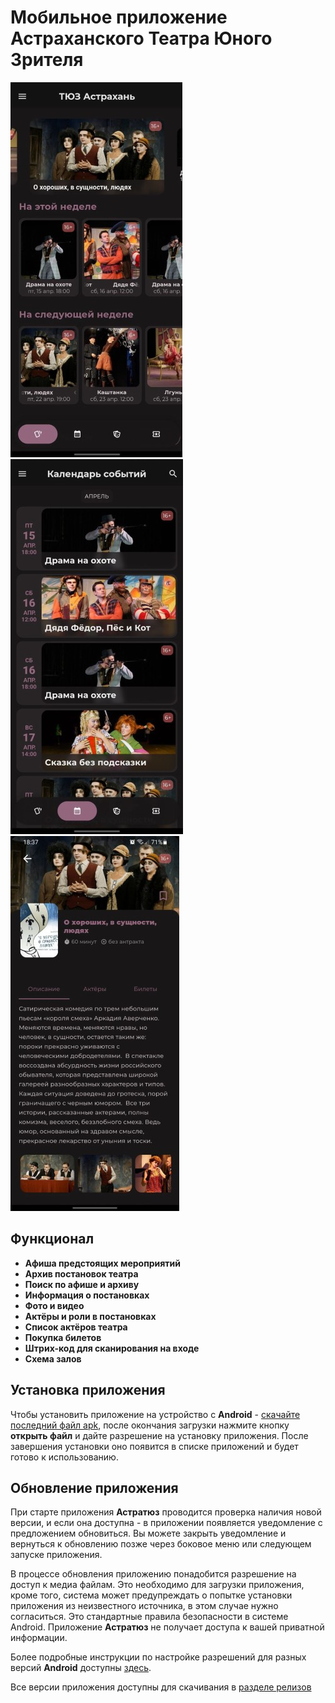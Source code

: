 # Мобильное приложение Астраханского Театра Юного Зрителя

![Главный экран](assets/main_screen_600.jpg)
![Главный экран](assets/calendar_600.jpg)
![Главный экран](assets/performance_info_600.jpg)

## Функционал
 - **Афиша предстоящих мероприятий**
 - **Архив постановок театра**
 - **Поиск по афише и архиву**
 - **Информация о постановках**
 - **Фото и видео**
 - **Актёры и роли в постановках**
 - **Список актёров театра**
 - **Покупка билетов**
 - **Штрих-код для сканирования на входе**
 - **Схема залов**

## Установка приложения
Чтобы установить приложение на устройство с **Android** - [скачайте последний файл apk](https://github.com/Bischel/astratuz_mobile_app/releases/download/v1.0.2/astratuz.apk), после окончания загрузки нажмите кнопку **открыть файл** и дайте разрешение на установку приложения. После завершения установки оно появится в списке приложений и будет готово к использованию.

## Обновление приложения
При старте приложения **Астратюз** проводится проверка наличия новой версии, и если она доступна - в приложении появляется уведомление с предложением обновиться. Вы можете закрыть уведомление и вернуться к обновлению позже через боковое меню или следующем запуске приложения.

В процессе обновления приложению понадобится разрешение на доступ к медиа файлам. Это необходимо для загрузки приложения, кроме того, система может предупреждать о попытке установки приложения из неизвестного источника, в этом случае нужно согласиться. Это стандартные правила безопасности в системе Android. Приложение **Астратюз** не получает доступа к вашей приватной информации.
 
Более подробные инструкции по настройке разрешений для разных версий **Android** доступны [здесь](_guides/devices_apk_config.md).

Все версии приложения доступны для скачивания в [разделе релизов](./releases)
